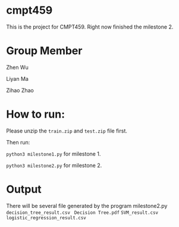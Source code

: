 # cmpt459
This is the project for CMPT459. Right now finished the milestone 2.

# Group Member
Zhen Wu

Liyan Ma

Zihao Zhao 

# How to run:

Please unzip the `train.zip` and `test.zip` file first.

Then run:

`python3 milestone1.py` for milestone 1.

`python3 milestone2.py` for milestone 2.


# Output
There will be several file generated by the program milestone2.py
`decision_tree_result.csv`
` Decision Tree.pdf`
`SVM_result.csv`
`logistic_regression_result.csv`
